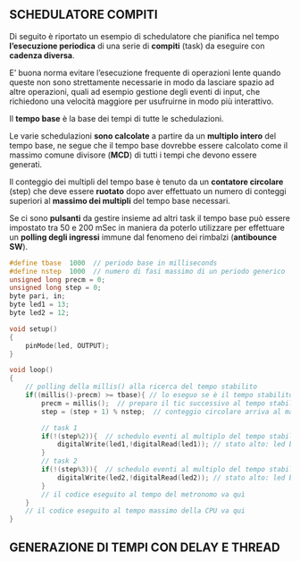 ## **SCHEDULATORE COMPITI**

Di seguito è riportato un esempio di schedulatore che pianifica nel tempo **l’esecuzione periodica** di una serie di **compiti** (task) da eseguire con **cadenza diversa**.

E’ buona norma evitare l’esecuzione frequente di operazioni lente quando queste non sono strettamente necessarie in modo da lasciare spazio ad altre operazioni, quali ad esempio gestione degli eventi di input, che richiedono una velocità maggiore per usufruirne in modo più interattivo.

Il **tempo base** è la base dei tempi di tutte le schedulazioni.

Le varie schedulazioni **sono calcolate** a partire da un **multiplo intero** del tempo base, ne segue che il tempo base dovrebbe essere calcolato come il massimo comune divisore (**MCD**) di tutti i tempi che devono essere generati.

Il conteggio dei multipli del tempo base è tenuto da un **contatore circolare** (step) che deve essere **ruotato** dopo aver effettuato un numero di conteggi superiori al **massimo dei multipli** del tempo base necessari.

Se ci sono **pulsanti** da gestire insieme ad altri task il tempo base può essere impostato tra 50 e 200 mSec in maniera da poterlo utilizzare per effettuare un **polling degli ingressi** immune dal fenomeno dei rimbalzi (**antibounce SW**).
```C++
#define tbase  1000  // periodo base in milliseconds
#define nstep  1000  // numero di fasi massimo di un periodo generico
unsigned long precm = 0;
unsigned long step = 0;
byte pari, in;
byte led1 = 13;
byte led2 = 12;

void setup()
{
	pinMode(led, OUTPUT);
}

void loop()
{
	// polling della millis() alla ricerca del tempo stabilito
	if((millis()-precm) >= tbase){ // lo eseguo se è il tempo stabilito
		precm = millis();  // preparo il tic successivo al tempo stabilito
		step = (step + 1) % nstep;  // conteggio circolare arriva al massimo a nstep-1

		// task 1
		if(!(step%2)){  // schedulo eventi al multiplo del tempo stabilito (2 sec)
			digitalWrite(led1,!digitalRead(led1)); // stato alto: led blink
		}
		// task 2
		if(!(step%3)){  // schedulo eventi al multiplo del tempo stabilito (3 sec)
			digitalWrite(led2,!digitalRead(led2)); // stato alto: led blink
		}
		// il codice eseguito al tempo del metronomo va quì
	}
	// il codice eseguito al tempo massimo della CPU va qui
}
```

## **GENERAZIONE DI TEMPI CON DELAY E THREAD**



